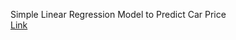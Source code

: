 Simple Linear Regression Model to Predict Car Price <br>
[Link](https://car-price-regression-2v59mdxzjy6frulbkxr5v9.streamlit.app/)
